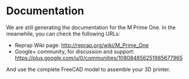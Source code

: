 # Documentation

We are still generating the documentation for the M Prime One. In the meanwhile, you can check the following URLs:

* Reprap Wiki page: http://reprap.org/wiki/M_Prime_One
* Google+ community, for discussion and support: https://plus.google.com/u/0/communities/108084856251985677965

And use the complete FreeCAD model to assemble your 3D printer.